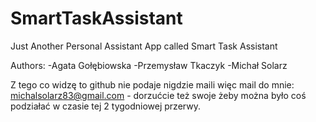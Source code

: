 # SmartTaskAssistant
Just Another Personal Assistant App called Smart Task Assistant

Authors:
  -Agata Gołębiowska
  -Przemysław Tkaczyk
  -Michał Solarz

Z tego co widzę to github nie podaje nigdzie maili więc mail do mnie: michalsolarz83@gmail.com - dorzućcie też swoje żeby można było coś podziałać w czasie tej 2 tygodniowej przerwy.

